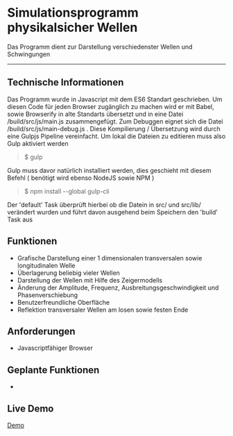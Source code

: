 # Simulationsprogramm physikalsicher Wellen
Das Programm dient zur Darstellung verschiedenster Wellen und Schwingungen

---

## Technische Informationen
Das Programm wurde in Javascript mit dem ES6 Standart geschrieben. Um diesen Code für jeden Browser zugänglich zu machen wird er mit Babel, sowie Browserify in alte
Standarts übersetzt und in eine Datei /build/src/js/main.js zusammengefügt. Zum Debuggen eignet sich die Datei /build/src/js/main-debug.js .
Diese Kompilierung / Übersetzung wird durch eine Gulpjs Pipeline vereinfacht. Um lokal die Dateien zu editieren muss also Gulp aktiviert werden

> $ gulp

Gulp muss davor natürlich installiert werden, dies geschieht mit diesem Befehl ( benötigt wird ebenso NodeJS sowie NPM )

> $ npm install --global gulp-cli

Der 'default' Task überprüft hierbei ob die Datein in src/ und src/lib/ verändert wurden und führt davon ausgehend beim Speichern den 'build' Task aus

## Funktionen
- Grafische Darstellung einer 1 dimensionalen transversalen sowie longitudinalen Welle
- Überlagerung beliebig vieler Wellen
- Darstellung der Wellen mit Hilfe des Zeigermodells 
- Änderung der Amplitude, Frequenz, Ausbreitungsgeschwindigkeit und Phasenverschiebung
- Benutzerfreundliche Oberfläche
- Reflektion transversaler Wellen am losen sowie festen Ende
## Anforderungen
- Javascriptfähiger Browser
## Geplante Funktionen
-
## Live Demo
[Demo](https://alx0.lima-city.de/)
